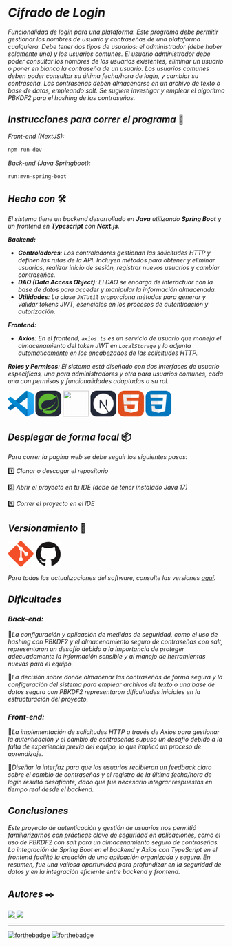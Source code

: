 # ***Cifrado de Login***


*Funcionalidad de login para una plataforma. Este programa debe permitir gestionar los nombres de usuario y contraseñas de una plataforma cualquiera. Debe tener dos tipos de usuarios: el administrador (debe haber solamente uno) y los usuarios comunes. El usuario administrador debe poder consultar los nombres de los usuarios existentes, eliminar un usuario o poner en blanco la contraseña de un usuario. Los usuarios comunes deben poder consultar su última fecha/hora de login, y cambiar su contraseña. Las contraseñas deben almacenarse en un archivo de texto o base de datos, empleando salt. Se sugiere investigar y emplear el algoritmo PBKDF2 para el hashing de las contraseñas.*

## ***Instrucciones para correr el programa*** 📓

*Front-end (NextJS):*

```bash
npm run dev
```

*Back-end (Java Springboot):*

```powershell
run:mvn-spring-boot    
```

## ***Hecho con*** 🛠️

*El sistema tiene un backend desarrollado en **Java** utilizando **Spring Boot** y un frontend en **Typescript** con **Next.js**.*

***Backend:***
- ***Controladores**: Los controladores gestionan las solicitudes HTTP y definen las rutas de la API. Incluyen métodos para obtener y eliminar usuarios, realizar inicio de sesión, registrar nuevos usuarios y cambiar contraseñas.*
- ***DAO (Data Access Object)**: El DAO se encarga de interactuar con la base de datos para acceder y manipular la información almacenada.*
- ***Utilidades**: La clase `JWTUtil` proporciona métodos para generar y validar tokens JWT, esenciales en los procesos de autenticación y autorización.*

***Frontend:***
- ***Axios**: En el frontend, `axios.ts` es un servicio de usuario que maneja el almacenamiento del token JWT en `LocalStorage` y lo adjunta automáticamente en los encabezados de las solicitudes HTTP.*

***Roles y Permisos**:*
*El sistema está diseñado con dos interfaces de usuario específicas, una para administradores y otra para usuarios comunes, cada una con permisos y funcionalidades adaptadas a su rol.*

<p align="left">
    <a href="https://code.visualstudio.com/" target="_blank"> <img src="https://raw.githubusercontent.com/devicons/devicon/2ae2a900d2f041da66e950e4d48052658d850630/icons/vscode/vscode-original.svg" height="60" width = "60"></a>
    <a href="https://spring.io/projects/spring-boot/" target="_blank"> <img src="https://raw.githubusercontent.com/tandpfun/skill-icons/65dea6c4eaca7da319e552c09f4cf5a9a8dab2c8/icons/Spring-Dark.svg" height="60" width = "60"></a>
    <a href="[https://code.visualstudio.com/](https://gradle.org/install/)](https://www.java.com/es/)" target="_blank"> <img src="https://cdn.jsdelivr.net/gh/devicons/devicon@latest/icons/java/java-original.svg" height="60" width = "60"></a>
        <a href="https://nextjs.org/" target="_blank"> <img src="https://raw.githubusercontent.com/tandpfun/skill-icons/65dea6c4eaca7da319e552c09f4cf5a9a8dab2c8/icons/NextJS-Dark.svg" height="60" width = "60"></a>
            <a href="https://www.w3schools.com/html/" target="_blank"> <img src="https://raw.githubusercontent.com/tandpfun/skill-icons/65dea6c4eaca7da319e552c09f4cf5a9a8dab2c8/icons/HTML.svg" height="60" width = "60"></a>
                <a href="[https://nextjs.org/](https://www.w3schools.com/css/)" target="_blank"> <img src="https://raw.githubusercontent.com/tandpfun/skill-icons/65dea6c4eaca7da319e552c09f4cf5a9a8dab2c8/icons/CSS.svg" height="60" width = "60"></a>
</p>

## ***Desplegar de forma local*** 📦

*Para correr la pagina web se debe seguir los siguientes pasos:*

1️⃣ *Clonar o descagar el repositorio*

2️⃣ *Abrir el proyecto en tu IDE (debe de tener instalado Java 17)*

5️⃣ *Correr el proyecto en el IDE*

## ***Versionamiento*** 📌

<p align="left">
     <a href="https://git-scm.com/" target="_blank"> <img src="https://raw.githubusercontent.com/devicons/devicon/2ae2a900d2f041da66e950e4d48052658d850630/icons/git/git-original.svg" height="60" width = "60"></a>
    <a href="https://github.com/" target="_blank"> <img src="https://raw.githubusercontent.com/devicons/devicon/2ae2a900d2f041da66e950e4d48052658d850630/icons/github/github-original.svg" height="60" width = "60"></a>
</p>

*Para todas las actualizaciones del software, consulte las versiones [aquí](https://github.com/danielaolartebo/PI1-RBE/tags).*


## ***Dificultades***

### *Back-end:*

🔸*La configuración y aplicación de medidas de seguridad, como el uso de hashing con PBKDF2 y el almacenamiento seguro de contraseñas con salt, representaron un desafío debido a la importancia de proteger adecuadamente la información sensible y al manejo de herramientas nuevas para el equipo.*

🔸*La decisión sobre dónde almacenar las contraseñas de forma segura y la configuración del sistema para emplear archivos de texto o una base de datos segura con PBKDF2 representaron dificultades iniciales en la estructuración del proyecto.*

### *Front-end:*

🔸*La implementación de solicitudes HTTP a través de Axios para gestionar la autenticación y el cambio de contraseñas supuso un desafío debido a la falta de experiencia previa del equipo, lo que implicó un proceso de aprendizaje.*

🔸*Diseñar la interfaz para que los usuarios recibieran un feedback claro sobre el cambio de contraseñas y el registro de la última fecha/hora de login resultó desafiante, dado que fue necesario integrar respuestas en tiempo real desde el backend.*


## ***Conclusiones***

*Este proyecto de autenticación y gestión de usuarios nos permitió familiarizarnos con prácticas clave de seguridad en aplicaciones, como el uso de PBKDF2 con salt para un almacenamiento seguro de contraseñas. La integración de Spring Boot en el backend y Axios con TypeScript en el frontend facilitó la creación de una aplicación organizada y segura. En resumen, fue una valiosa oportunidad para profundizar en la seguridad de datos y en la integración eficiente entre backend y frontend.*



## ***Autores*** ✒️

<p align="left">
  <a href="https://github.com/danielaolartebo" target="_blank"> <img src="https://images.weserv.nl/?url=avatars.githubusercontent.com/u/53228651?v=4&h=60&w=60&fit=cover&mask=circle"</a>
  <a href="https://github.com/JPSanin" target="_blank"> <img src="https://images.weserv.nl/?url=avatars.githubusercontent.com/u/53494529?v=4&h=60&w=60&fit=cover&mask=circle"</a>

    
</p>

---

[![forthebadge](https://forthebadge.com/images/badges/built-with-love.svg)](https://forthebadge.com)
[![forthebadge](https://forthebadge.com/images/badges/for-you.svg)](https://forthebadge.com)
